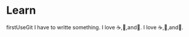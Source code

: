 Learn
=====

firstUseGit
I have to writte something.
I love :coffee:,:pizza:,and:dancer:.
I love :coffee:,:pizza:,and:dancer:.
